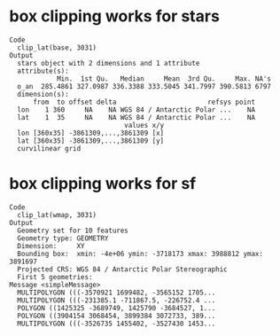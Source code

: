 # box clipping works for stars

    Code
      clip_lat(base, 3031)
    Output
      stars object with 2 dimensions and 1 attribute
      attribute(s):
                Min.  1st Qu.   Median     Mean  3rd Qu.     Max. NA's
      o_an  285.4861 327.0987 336.3388 333.5045 341.7997 390.5813 6797
      dimension(s):
          from  to offset delta                       refsys point
      lon    1 360     NA    NA WGS 84 / Antarctic Polar ...    NA
      lat    1  35     NA    NA WGS 84 / Antarctic Polar ...    NA
                                 values x/y
      lon [360x35] -3861309,...,3861309 [x]
      lat [360x35] -3861309,...,3861309 [y]
      curvilinear grid

# box clipping works for sf

    Code
      clip_lat(wmap, 3031)
    Output
      Geometry set for 10 features 
      Geometry type: GEOMETRY
      Dimension:     XY
      Bounding box:  xmin: -4e+06 ymin: -3718173 xmax: 3988812 ymax: 3891697
      Projected CRS: WGS 84 / Antarctic Polar Stereographic
      First 5 geometries:
    Message <simpleMessage>
      MULTIPOLYGON (((-3570921 1699482, -3565152 1705...
      MULTIPOLYGON (((-231385.1 -711867.5, -226752.4 ...
      POLYGON ((1425325 -3689749, 1425790 -3684527, 1...
      POLYGON ((3904154 3068454, 3899384 3072733, 389...
      MULTIPOLYGON (((-3526735 1455402, -3527430 1453...

